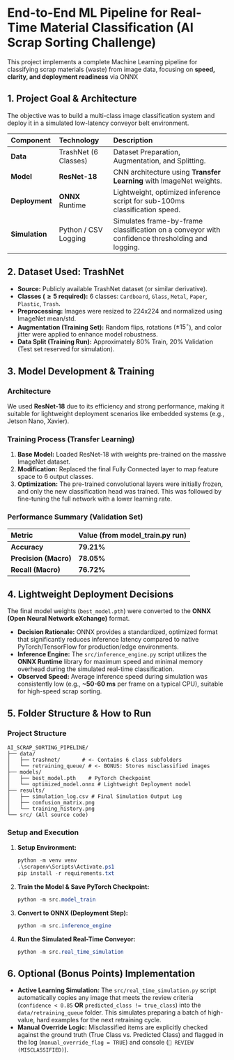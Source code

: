 # End-to-End ML Pipeline for Real-Time Material Classification (AI Scrap Sorting Challenge)

This project implements a complete Machine Learning pipeline for classifying scrap materials (waste) from image data, focusing on **speed, clarity, and deployment readiness** via ONNX

## 1. Project Goal & Architecture

The objective was to build a multi-class image classification system and deploy it in a simulated low-latency conveyor belt environment.

| Component | Technology | Description |
| :--- | :--- | :--- |
| **Data** | TrashNet (6 Classes) | Dataset Preparation, Augmentation, and Splitting. |
| **Model** | **ResNet-18** | CNN architecture using **Transfer Learning** with ImageNet weights. |
| **Deployment** | **ONNX** Runtime | Lightweight, optimized inference script for sub-100ms classification speed. |
| **Simulation** | Python / CSV Logging | Simulates frame-by-frame classification on a conveyor with confidence thresholding and logging. |

## 2. Dataset Used: TrashNet

* **Source:** Publicly available TrashNet dataset (or similar derivative).
* **Classes ($\ge 5$ required):** 6 classes: `Cardboard`, `Glass`, `Metal`, `Paper`, `Plastic`, `Trash`.
* **Preprocessing:** Images were resized to 224x224 and normalized using ImageNet mean/std.
* **Augmentation (Training Set):** Random flips, rotations ($\pm 15^\circ$), and color jitter were applied to enhance model robustness.
* **Data Split (Training Run):** Approximately 80% Train, 20% Validation (Test set reserved for simulation).

## 3. Model Development & Training

### Architecture

We used **ResNet-18** due to its efficiency and strong performance, making it suitable for lightweight deployment scenarios like embedded systems (e.g., Jetson Nano, Xavier).

### Training Process (Transfer Learning)

1.  **Base Model:** Loaded ResNet-18 with weights pre-trained on the massive ImageNet dataset.
2.  **Modification:** Replaced the final Fully Connected layer to map feature space to 6 output classes.
3.  **Optimization:** The pre-trained convolutional layers were initially frozen, and only the new classification head was trained. This was followed by fine-tuning the full network with a lower learning rate.

### Performance Summary (Validation Set)

| Metric | Value (from model_train.py run) |
| :--- | :--- |
| **Accuracy** | **79.21%** |
| **Precision (Macro)** | **78.05%** |
| **Recall (Macro)** | **76.72%** |

## 4. Lightweight Deployment Decisions

The final model weights (`best_model.pth`) were converted to the **ONNX (Open Neural Network eXchange)** format.

* **Decision Rationale:** ONNX provides a standardized, optimized format that significantly reduces inference latency compared to native PyTorch/TensorFlow for production/edge environments.
* **Inference Engine:** The `src/inference_engine.py` script utilizes the **ONNX Runtime** library for maximum speed and minimal memory overhead during the simulated real-time classification.
* **Observed Speed:** Average inference speed during simulation was consistently low (e.g., **~50-60 ms** per frame on a typical CPU), suitable for high-speed scrap sorting.

## 5. Folder Structure & How to Run

### Project Structure

```text
AI_SCRAP_SORTING_PIPELINE/
├── data/
│   ├── trashnet/       # <- Contains 6 class subfolders
│   └── retraining_queue/ # <- BONUS: Stores misclassified images
├── models/
│   ├── best_model.pth    # PyTorch Checkpoint
│   └── optimized_model.onnx # Lightweight Deployment model
├── results/
│   ├── simulation_log.csv # Final Simulation Output Log
│   ├── confusion_matrix.png
│   └── training_history.png
└── src/ (All source code)
```

### Setup and Execution

1.  **Setup Environment:**
    ```powershell
    python -m venv venv
    .\scrapenv\Scripts\Activate.ps1
    pip install -r requirements.txt
    ```
2.  **Train the Model & Save PyTorch Checkpoint:**
    ```powershell
    python -m src.model_train
    ```
3.  **Convert to ONNX (Deployment Step):**
    ```powershell
    python -m src.inference_engine
    ```
4.  **Run the Simulated Real-Time Conveyor:**
    ```powershell
    python -m src.real_time_simulation
    ```

## 6. Optional (Bonus Points) Implementation

* **Active Learning Simulation:** The `src/real_time_simulation.py` script automatically copies any image that meets the review criteria (`confidence < 0.85` **OR** `predicted_class != true_class`) into the `data/retraining_queue` folder. This simulates preparing a batch of high-value, hard examples for the next retraining cycle.
* **Manual Override Logic:** Misclassified items are explicitly checked against the ground truth (True Class vs. Predicted Class) and flagged in the log (`manual_override_flag = TRUE`) and console (`🚨 REVIEW (MISCLASSIFIED)`).